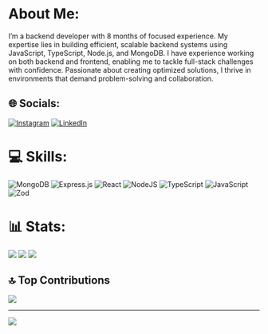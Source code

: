 # About Me:
I’m a backend developer with 8 months of focused experience. My expertise lies in building efficient, scalable backend systems using JavaScript, TypeScript, Node.js, and MongoDB. I have experience working on both backend and frontend, enabling me to tackle full-stack challenges with confidence. Passionate about creating optimized solutions, I thrive in environments that demand problem-solving and collaboration.


## 🌐 Socials:
[![Instagram](https://img.shields.io/badge/Instagram-%23E4405F.svg?logo=Instagram&logoColor=white)](https://instagram.com/yolge2.0) [![LinkedIn](https://img.shields.io/badge/LinkedIn-%230077B5.svg?logo=linkedin&logoColor=white)](https://linkedin.com/in/YolgeSanchez) 

# 💻 Skills:
![MongoDB](https://img.shields.io/badge/MongoDB-%234ea94b.svg?style=for-the-badge&logo=mongodb&logoColor=white) ![Express.js](https://img.shields.io/badge/express.js-%23404d59.svg?style=for-the-badge&logo=express&logoColor=%2361DAFB) ![React](https://img.shields.io/badge/react-%2320232a.svg?style=for-the-badge&logo=react&logoColor=%2361DAFB) ![NodeJS](https://img.shields.io/badge/node.js-6DA55F?style=for-the-badge&logo=node.js&logoColor=white) ![TypeScript](https://img.shields.io/badge/typescript-%23007ACC.svg?style=for-the-badge&logo=typescript&logoColor=white) ![JavaScript](https://img.shields.io/badge/javascript-%23323330.svg?style=for-the-badge&logo=javascript&logoColor=%23F7DF1E) ![Zod](https://img.shields.io/badge/zod-%233068b7.svg?style=for-the-badge&logo=zod&logoColor=white)

# 📊 Stats:
![](https://github-readme-stats.vercel.app/api?username=YolgeSanchez&theme=vue-dark&hide_border=false&include_all_commits=false&count_private=true)
![](https://github-readme-streak-stats.herokuapp.com/?user=YolgeSanchez&theme=vue-dark&hide_border=false)
![](https://github-readme-stats.vercel.app/api/top-langs/?username=YolgeSanchez&theme=vue-dark&hide_border=false&include_all_commits=false&count_private=false&layout=compact)

## 🔝 Top Contributions
![](https://github-contributor-stats.vercel.app/api?username=YolgeSanchez&limit=5&theme=vue-dark&combine_all_yearly_contributions=true)

---
[![](https://visitcount.itsvg.in/api?id=YolgeSanchez&icon=8&color=8)](https://visitcount.itsvg.in)

<!-- Proudly created with GPRM ( https://gprm.itsvg.in ) -->
